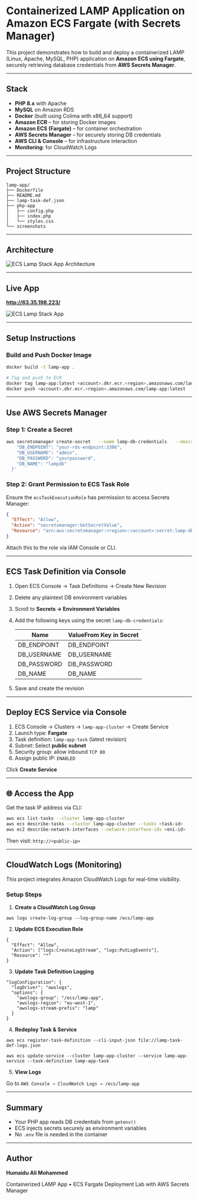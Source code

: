 
# Containerized LAMP Application on Amazon ECS Fargate (with Secrets Manager)

This project demonstrates how to build and deploy a containerized LAMP (Linux, Apache, MySQL, PHP) application on **Amazon ECS using Fargate**, securely retrieving database credentials from **AWS Secrets Manager**.

---

## Stack

- **PHP 8.x** with Apache
- **MySQL** on Amazon RDS
- **Docker** (built using Colima with x86_64 support)
- **Amazon ECR** – for storing Docker images
- **Amazon ECS (Fargate)** – for container orchestration
- **AWS Secrets Manager** – for securely storing DB credentials
- **AWS CLI & Console** – for infrastructure interaction
- **Monitoring**: for CloudWatch Logs

---

## Project Structure

```
lamp-app/
├── Dockerfile
├── README.md
├── lamp-task-def.json
├── php-app
│   ├── config.php
│   ├── index.php
│   └── styles.css
└── screenshots

```
---

## Architecture

![ECS Lamp Stack App Architecture](screenshots/ecs-lamp-app-arch.png)

---
## Live App

**http://63.35.198.223/**

![ECS Lamp Stack App](screenshots/lamp-stack-app-ecs-home-page.png)

---
## Setup Instructions

### Build and Push Docker Image

```bash
docker build -t lamp-app .

# Tag and push to ECR
docker tag lamp-app:latest <account>.dkr.ecr.<region>.amazonaws.com/lamp-app:latest
docker push <account>.dkr.ecr.<region>.amazonaws.com/lamp-app:latest
```

---

## Use AWS Secrets Manager

### Step 1: Create a Secret

```bash
aws secretsmanager create-secret   --name lamp-db-credentials   --description "RDS credentials for LAMP app"   --secret-string '{
    "DB_ENDPOINT": "your-rds-endpoint:3306",
    "DB_USERNAME": "admin",
    "DB_PASSWORD": "yourpassword",
    "DB_NAME": "lampdb"
  }'
```

### Step 2: Grant Permission to ECS Task Role

Ensure the `ecsTaskExecutionRole` has permission to access Secrets Manager:

```json
{
  "Effect": "Allow",
  "Action": "secretsmanager:GetSecretValue",
  "Resource": "arn:aws:secretsmanager:<region>:<account>:secret:lamp-db-credentials*"
}
```

Attach this to the role via IAM Console or CLI.

---

## ECS Task Definition via Console

1. Open ECS Console → Task Definitions → Create New Revision
2. Delete any plaintext DB environment variables
3. Scroll to **Secrets → Environment Variables**
4. Add the following keys using the secret `lamp-db-credentials`:

   | Name         | ValueFrom Key in Secret |
   |--------------|--------------------------|
   | DB_ENDPOINT  | DB_ENDPOINT              |
   | DB_USERNAME  | DB_USERNAME              |
   | DB_PASSWORD  | DB_PASSWORD              |
   | DB_NAME      | DB_NAME                  |

5. Save and create the revision

---

##  Deploy ECS Service via Console

1. ECS Console → Clusters → `lamp-app-cluster` → Create Service
2. Launch type: **Fargate**
3. Task definition: `lamp-app-task` (latest revision)
4. Subnet: Select **public subnet**
5. Security group: allow inbound `TCP 80`
6. Assign public IP: `ENABLED`

Click **Create Service**

---

## 🌐 Access the App

Get the task IP address via CLI:

```bash
aws ecs list-tasks --cluster lamp-app-cluster
aws ecs describe-tasks --cluster lamp-app-cluster --tasks <task-id>
aws ec2 describe-network-interfaces --network-interface-ids <eni-id>   --query "NetworkInterfaces[0].Association.PublicIp" --output text
```

Then visit: `http://<public-ip>`

---

## CloudWatch Logs (Monitoring)

This project integrates Amazon CloudWatch Logs for real-time visibility.

### Setup Steps

1. **Create a CloudWatch Log Group**
```
aws logs create-log-group --log-group-name /ecs/lamp-app

```

2. **Update ECS Execution Role**
```
{
  "Effect": "Allow",
  "Action": ["logs:CreateLogStream", "logs:PutLogEvents"],
  "Resource": "*"
}

```

3. **Update Task Definition Logging**
```
"logConfiguration": {
  "logDriver": "awslogs",
  "options": {
    "awslogs-group": "/ecs/lamp-app",
    "awslogs-region": "eu-west-1",
    "awslogs-stream-prefix": "lamp"
  }
}

```

4. **Redeploy Task & Service**
```
aws ecs register-task-definition --cli-input-json file://lamp-task-def-logs.json

aws ecs update-service --cluster lamp-app-cluster --service lamp-app-service --task-definition lamp-app-task

```

5. **View Logs**

Go to `AWS Console → CloudWatch Logs → /ecs/lamp-app`

---

## Summary

- Your PHP app reads DB credentials from `getenv()`
- ECS injects secrets securely as environment variables
- No `.env` file is needed in the container

---

## Author

**Humaidu Ali Mohammed**  

Containerized LAMP App • ECS Fargate Deployment Lab with AWS Secrets Manager

